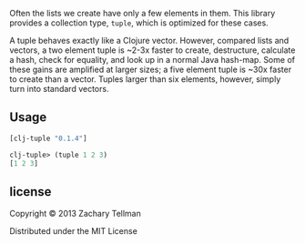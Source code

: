 Often the lists we create have only a few elements in them.  This library provides a collection type, `tuple`, which is optimized for these cases.  

A tuple behaves exactly like a Clojure vector.  However, compared lists and vectors, a two element tuple is ~2-3x faster to create, destructure, calculate a hash, check for equality, and look up in a normal Java hash-map.  Some of these gains are amplified at larger sizes; a five element tuple is ~30x faster to create than a vector.  Tuples larger than six elements, however, simply turn into standard vectors.

## Usage

```clj
[clj-tuple "0.1.4"]
```

```clj
clj-tuple> (tuple 1 2 3)
[1 2 3]
```

## license

Copyright © 2013 Zachary Tellman

Distributed under the MIT License
